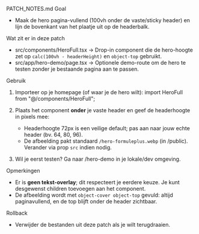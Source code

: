 PATCH_NOTES.md
Goal
- Maak de hero pagina-vullend (100vh onder de vaste/sticky header) en lijn de bovenkant van het plaatje uit op de headerbalk.

Wat zit er in deze patch
- src/components/HeroFull.tsx  → Drop-in component die de hero-hoogte zet op `calc(100vh - headerHeight)` en `object-top` gebruikt.
- src/app/hero-demo/page.tsx   → Optionele demo-route om de hero te testen zonder je bestaande pagina aan te passen.

Gebruik
1) Importeer op je homepage (of waar je de hero wilt):
   import HeroFull from "@/components/HeroFull";

2) Plaats het component **onder** je vaste header en geef de headerhoogte in pixels mee:
   <HeroFull headerHeight={72} />

   - Headerhoogte 72px is een veilige default; pas aan naar jouw echte header (bv. 64, 80, 96).
   - De afbeelding pakt standaard `/hero-formuleplus.webp` (in /public). Verander via prop `src` indien nodig.

3) Wil je eerst testen? Ga naar /hero-demo in je lokale/dev omgeving.

Opmerkingen
- Er is **geen tekst-overlay**; dit respecteert je eerdere keuze. Je kunt desgewenst children toevoegen aan het component.
- De afbeelding wordt met `object-cover object-top` gevuld: altijd paginavullend, en de top blijft onder de header zichtbaar.

Rollback
- Verwijder de bestanden uit deze patch als je wilt terugdraaien.
